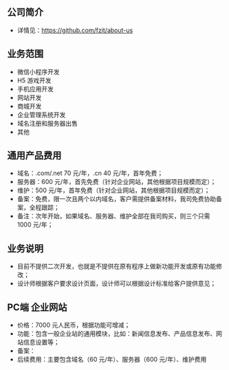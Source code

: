 ## 公司简介
- 详情见：https://github.com/fzit/about-us

## 业务范围
- 微信小程序开发
- H5 游戏开发
- 手机应用开发
- 网站开发
- 商城开发
- 企业管理系统开发
- 域名注册和服务器出售
- 其他

## 通用产品费用
- 域名：.com/.net 70 元/年，.cn 40 元/年，首年免费；
- 服务器：600 元/年，首先免费（针对企业网站，其他根据项目规模而定）；
- 维护：500 元/年，首年免费（针对企业网站，其他根据项目规模而定）；
- 备案：免费，限一次且两个以内域名，客户需提供备案材料，我司免费协助备案，全程跟踪；
- 备注：次年开始，如果域名、服务器、维护全部在我司购买，则三个只需 1000 元/年；

## 业务说明
- 目前不提供二次开发，也就是不提供在原有程序上做新功能开发或原有功能修改；
- 设计师根据客户要求设计页面，设计师可以根据设计标准给客户提供意见；

## PC端 企业网站
- 价格：7000 元人民币，根据功能可增减；
- 功能：包含一般企业站的通用模块，比如：新闻信息发布、产品信息发布、网站信息设置等；
- 备案：
- 后续费用：主要包含域名（60 元/年）、服务器（600 元/年）、维护费用

